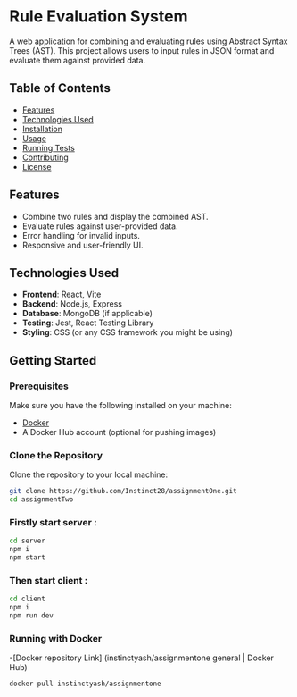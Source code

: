 # Rule Evaluation System

A web application for combining and evaluating rules using Abstract Syntax Trees (AST). This project allows users to input rules in JSON format and evaluate them against provided data.

## Table of Contents

- [Features](#features)
- [Technologies Used](#technologies-used)
- [Installation](#installation)
- [Usage](#usage)
- [Running Tests](#running-tests)
- [Contributing](#contributing)
- [License](#license)

## Features

- Combine two rules and display the combined AST.
- Evaluate rules against user-provided data.
- Error handling for invalid inputs.
- Responsive and user-friendly UI.

## Technologies Used

- **Frontend**: React, Vite
- **Backend**: Node.js, Express
- **Database**: MongoDB (if applicable)
- **Testing**: Jest, React Testing Library
- **Styling**: CSS (or any CSS framework you might be using)

## Getting Started

### Prerequisites

Make sure you have the following installed on your machine:

- [Docker](https://www.docker.com/get-started) 
- A Docker Hub account (optional for pushing images)

### Clone the Repository

Clone the repository to your local machine:

```bash
git clone https://github.com/Instinct28/assignmentOne.git
cd assignmentTwo
```
### Firstly start server : 
```bash
cd server
npm i
npm start
```

### Then start client : 
```bash
cd client
npm i
npm run dev
```

### Running with Docker
-[Docker repository Link] (instinctyash/assignmentone general | Docker Hub)
```bash
docker pull instinctyash/assignmentone
```
